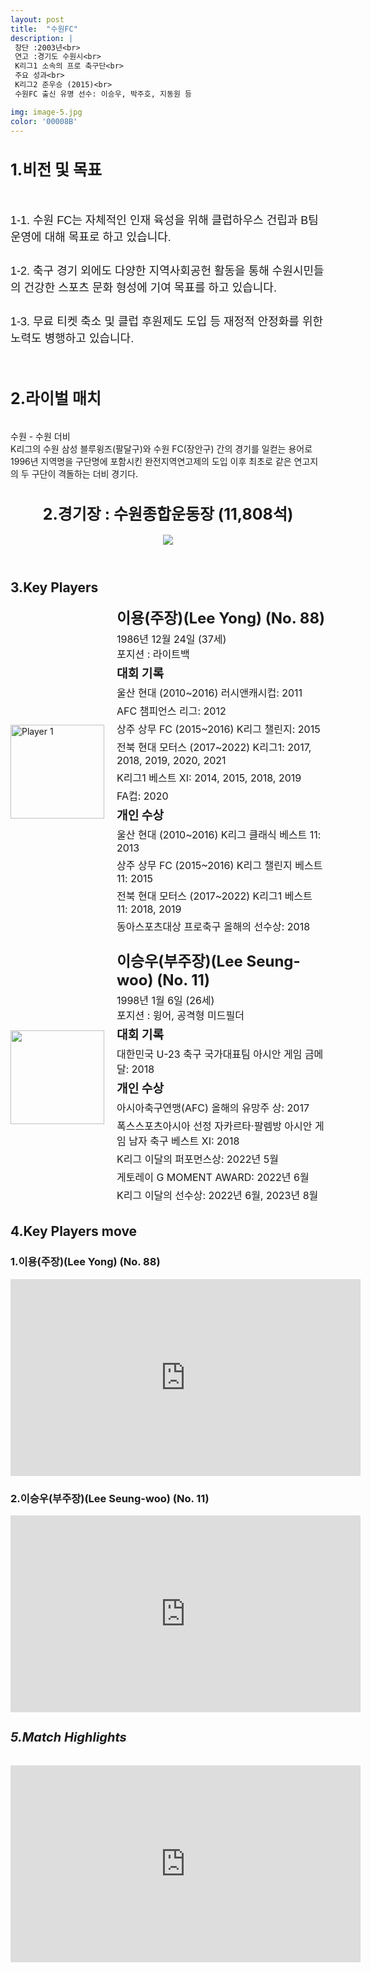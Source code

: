 ```yaml
---
layout: post
title:  "수원FC"
description: |
 창단 :2003년<br>
 연고 :경기도 수원시<br> 
 K리그1 소속의 프로 축구단<br>
 주요 성과<br>
 K리그2 준우승 (2015)<br>
 수원FC 출신 유명 선수: 이승우, 박주호, 지동원 등 

img: image-5.jpg
color: '00008B'
---
```

<html>
<head>
  <title>Hyundai Motors Jeonbuk</title>
  <style>
    .player-info {
      display: flex;
      align-items: center;
      margin-bottom: 20px;
    }
    .player-info img {
      width: 150px;
      height: 150px;
      margin-right: 20px;
    }
    .player-info h3 {
      font-size: 24px;
      margin: 0;
    }
    .player-info p {
      font-size: 16px;
      margin: 5px 0;
    }
    h1{
      font-size: 25px;
    }
  </style>
  <h1>1.비전 및 목표</h1><br>
  <p style="font-family: Arial, sans-serif; font-size: 18px; line-height: 1.5;">
   1-1. 수원 FC는 자체적인 인재 육성을 위해 클럽하우스 건립과 B팀 운영에 대해 목표로 하고 있습니다. <br><br>
   1-2. 축구 경기 외에도 다양한 지역사회공헌 활동을 통해 수원시민들의 건강한 스포츠 문화 형성에 기여 목표를 하고 있습니다. <br><br>
   1-3. 무료 티켓 축소 및 클럽 후원제도 도입 등 재정적 안정화를 위한 노력도 병행하고 있습니다.<br><br>
    <h1>2.라이벌 매치</h1><br>
    수원 - 수원 더비<br>
    K리그의 수원 삼성 블루윙즈(팔달구)와 수원 FC(장안구) 간의 경기를 일컫는 용어로 1996년 지역명을 구단명에 포함시킨 완전지역연고제의 도입 이후 최초로 같은 연고지의 두 구단이 격돌하는 더비 경기다. 
<body>
  <header>
    <h1>2.경기장 : 수원종합운동장 (11,808석)</h1>
    <img src="https://th.bing.com/th/id/R.991faaaa22e420ba8039cccf756ec67c?rik=tEgcKm7%2bBdNveg&riu=http%3a%2f%2fojsfile.ohmynews.com%2fPHT_IMG_FILE%2f2019%2f0510%2fIE002495398_PHT.jpg&ehk=KNsL%2bPPpUGs7nR8YVvPcze6odhFxpggnFrV03RzeOw8%3d&risl=&pid=ImgRaw&r=0">
  </header>
  <main>
    <section>
      <h2>3.Key Players</h2>
      <div class="player-info">
        <img src="https://i.namu.wiki/i/3SHv_gasF6Zrs4B-thWbVN5eGCJzUFE55x_Z6MA0KE3MjNEZl2YBDcdQf_ETCWPk3EREgBSR9QL_aUaNs5GI2FWrw8G344ouCblVk9qEFo8Myx41hDL_TUDzSq-9sHHq8q-q9xkOU99rSUw0AJXnRA.webp"
          alt="Player 1">
        <div>
          <h3>이용(주장)(Lee Yong) (No. 88)</h3> <p>1986년 12월 24일 (37세) <br> 포지션 : 라이트백</p>
          <p><strong style="font-size: 1.2em;">대회 기록</strong></p>
          <p>울산 현대 (2010~2016) 러시앤캐시컵: 2011</p>
          <p>AFC 챔피언스 리그: 2012</p>
          <p>상주 상무 FC (2015~2016) K리그 챌린지: 2015</p>
          <p>전북 현대 모터스 (2017~2022) K리그1: 2017, 2018, 2019, 2020, 2021</p>
          <p>K리그1 베스트 XI: 2014, 2015, 2018, 2019</p>
          <p>FA컵: 2020</p>
          <p><strong style="font-size: 1.2em;">개인 수상</strong></p>
          <p>울산 현대 (2010~2016) K리그 클래식 베스트 11: 2013</p>
          <p>상주 상무 FC (2015~2016) K리그 챌린지 베스트 11: 2015</p>
          <p>전북 현대 모터스 (2017~2022) K리그1 베스트 11: 2018, 2019</p>
          <p>동아스포츠대상 프로축구 올해의 선수상: 2018</p>
        </div>
      </div>
      <div class="player-info">
        <img src="https://i.namu.wiki/i/RQTII9i6yUkcTy_840XBf1hznrtKIUS0FKlnCDTF50qDO3NkKGBoz3dlkaoPC-f6y-5ttaaVJ1I4gssAiZExc-yciBj5E9y9Pph1rndEOV9IHYeYj7YQq7vNqa8K-rWJG-PY4bm07bRf0rkAdfbnMQ.webp">
        <div>
          <h3>이승우(부주장)(Lee Seung-woo) (No. 11)</h3> <p>1998년 1월 6일 (26세) <br> 포지션 : 윙어, 공격형 미드필더</p>
          <p><strong style="font-size: 1.2em;">대회 기록</strong></p>
          <p>대한민국 U-23 축구 국가대표팀 아시안 게임 금메달: 2018</p>
          <p><strong style="font-size: 1.2em;">개인 수상</strong></p>
          <p>아시아축구연맹(AFC) 올해의 유망주 상: 2017</p>
          <p>폭스스포츠아시아 선정 자카르타·팔렘방 아시안 게임 남자 축구 베스트 XI: 2018</p>
          <p>K리그 이달의 퍼포먼스상: 2022년 5월</p>
          <p>게토레이 G MOMENT AWARD: 2022년 6월</p>
          <p>K리그 이달의 선수상: 2022년 6월, 2023년 8월</p>
        </div>
      </div>
    </section>
    <section>
      <h2>4.Key Players move</h2>
      <h4>
      <h3>1.이용(주장)(Lee Yong) (No. 88)</h3>
      <iframe width="560" height="315" src="https://www.youtube.com/embed/uXzaBjDa1js" frameborder="0" allow="accelerometer; autoplay; encrypted-media; gyroscope; picture-in-picture" allowfullscreen></iframe>
      <h3>2.이승우(부주장)(Lee Seung-woo) (No. 11)</h3>
      <iframe width="560" height="315" src="https://www.youtube.com/embed/kNaTIonldsk" frameborder="0" allow="accelerometer; autoplay; encrypted-media; gyroscope; picture-in-picture" allowfullscreen></iframe>
      </h4> 
    </section>
    <section>
      <h5 style="font-size: 20px;">5.Match Highlights</h5>
      <iframe width="560" height="315" src="https://www.youtube.com/embed/WhyHptNFKZc" frameborder="0"
        allow="accelerometer; autoplay; encrypted-media; gyroscope; picture-in-picture" allowfullscreen></iframe>
    </section>
  </main>
</body>
